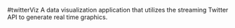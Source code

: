#twitterViz
A data visualization application that utilizes the streaming Twitter API to generate real time graphics.
